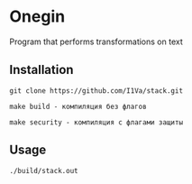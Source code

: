 # Onegin


Program that performs transformations on text

## Installation

```shell
git clone https://github.com/I1Va/stack.git

make build - компиляция без флагов

make security - компиляция с флагами защиты
```

## Usage
```shell
./build/stack.out
```
